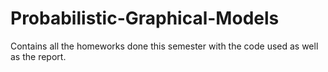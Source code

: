 # Probabilistic-Graphical-Models

Contains all the homeworks done this semester with the code used as well as the report.
